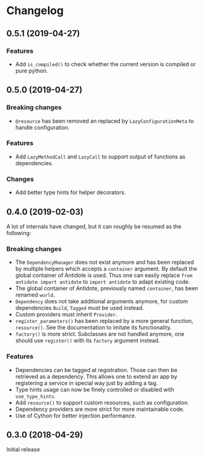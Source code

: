 Changelog
=========


0.5.1 (2019-04-27)
------------------
  
### Features

- Add `is_compiled()` to check whether the current version is compiled or pure 
  python.


0.5.0 (2019-04-27)
------------------

### Breaking changes

- `@resource` has been removed an replaced by `LazyConfigurationMeta` to handle 
  configuration. 
  
### Features

- Add `LazyMethodCall` and `LazyCall` to support output of functions as dependencies.

### Changes

- Add better type hints for helper decorators.


0.4.0 (2019-02-03)
------------------

A lot of internals have changed, but it can roughly be resumed as the following:

### Breaking changes

- The `DependencyManager` does not exist anymore and has been replaced by 
  multiple helpers which accepts a `container` argument. By default the global
  container of Antidote is used. Thus one can easily replace 
  `from antidote import antidote` to `import antidote` to adapt existing code.
- The global container of Antidote, previously named `container`, has been 
  renamed `world`.
- `Dependency` does not take additional arguments anymore, for custom 
  dependencies `Build`, `Tagged` must be used instead.
- Custom providers must inherit `Provider`.
- `register_parameters()` has been replaced by a more general function, 
  `resource()`. See the documentation to imitate its functionality.
- `factory()` is more strict. Subclasses are not handled anymore, one should
  use `register()` with its `factory` argument instead.

### Features

- Dependencies can be tagged at registration. Those can then be retrieved as
  a dependency. This allows one to extend an app by registering a service in
  special way just by adding a tag.
- Type hints usage can now be finely controlled or disabled with `use_type_hints`.
- Add `resource()` to support custom resources, such as configuration.
- Dependency providers are more strict for more maintainable code.
- Use of Cython for better injection performance.


0.3.0 (2018-04-29)
------------------

Initial release
